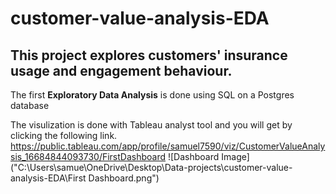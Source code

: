 # customer-value-analysis-EDA

## This project explores customers' insurance usage and engagement behaviour.

The first **Exploratory Data Analysis** is done using SQL on a Postgres database

The visulization is done with Tableau analyst tool and you will get by clicking the following link.
https://public.tableau.com/app/profile/samuel7590/viz/CustomerValueAnalysis_16684844093730/FirstDashboard
![Dashboard Image]("C:\Users\samue\OneDrive\Desktop\Data-projects\customer-value-analysis-EDA\First Dashboard.png")